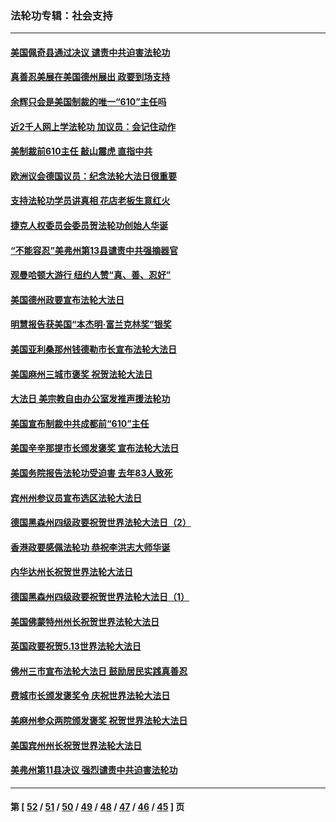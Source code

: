 ### 法轮功专辑：社会支持
---
#### [美国佩奇县通过决议 谴责中共迫害法轮功](../../pages/nf4386/n13027185.md?06220430) 
#### [真善忍美展在美国德州展出 政要到场支持](../../pages/nf4386/n13010579.md?06220430) 
#### [余辉只会是美国制裁的唯一“610”主任吗](../../pages/nf4386/n12972837.md?06220430) 
#### [近2千人网上学法轮功 加议员：会记住动作](../../pages/nf4386/n12972642.md?06220430) 
#### [美制裁前610主任 敲山震虎 直指中共](../../pages/nf4386/n12968555.md?06220430) 
#### [欧洲议会德国议员：纪念法轮大法日很重要](../../pages/nf4386/n12965367.md?06220430) 
#### [支持法轮功学员讲真相 花店老板生意红火](../../pages/nf4386/n12963056.md?06220430) 
#### [捷克人权委员会委员贺法轮功创始人华诞](../../pages/nf4386/n12960301.md?06220430) 
#### [“不能容忍”美弗州第13县谴责中共强摘器官](../../pages/nf4386/n12958610.md?06220430) 
#### [观曼哈顿大游行 纽约人赞“真、善、忍好”](../../pages/nf4386/n12956249.md?06220430) 
#### [美国德州政要宣布法轮大法日](../../pages/nf4386/n12958567.md?06220430) 
#### [明慧报告获美国“本杰明‧富兰克林奖”银奖](../../pages/nf4386/n12955404.md?06220430) 
#### [美国亚利桑那州钱德勒市长宣布法轮大法日](../../pages/nf4386/n12953813.md?06220430) 
#### [美国麻州三城市褒奖 祝贺法轮大法日](../../pages/nf4386/n12953756.md?06220430) 
#### [大法日 美宗教自由办公室发推声援法轮功](../../pages/nf4386/n12950669.md?06220430) 
#### [美国宣布制裁中共成都前“610”主任](../../pages/nf4386/n12943654.md?06220430) 
#### [美国辛辛那提市长颁发褒奖 宣布法轮大法日](../../pages/nf4386/n12948869.md?06220430) 
#### [美国务院报告法轮功受迫害 去年83人致死](../../pages/nf4386/n12944350.md?06220430) 
#### [宾州州参议员宣布选区法轮大法日](../../pages/nf4386/n12939844.md?06220430) 
#### [德国黑森州四级政要祝贺世界法轮大法日（2）](../../pages/nf4386/n12937571.md?06220430) 
#### [香港政要感佩法轮功 恭祝李洪志大师华诞](../../pages/nf4386/n12937400.md?06220430) 
#### [内华达州长祝贺世界法轮大法日](../../pages/nf4386/n12936785.md?06220430) 
#### [德国黑森州四级政要祝贺世界法轮大法日（1）](../../pages/nf4386/n12934877.md?06220430) 
#### [美国佛蒙特州州长祝贺世界法轮大法日](../../pages/nf4386/n12935031.md?06220430) 
#### [英国政要祝贺5.13世界法轮大法日](../../pages/nf4386/n12934700.md?06220430) 
#### [佛州三市宣布法轮大法日 鼓励居民实践真善忍](../../pages/nf4386/n12934466.md?06220430) 
#### [费城市长颁发褒奖令 庆祝世界法轮大法日](../../pages/nf4386/n12928833.md?06220430) 
#### [美麻州参众两院颁发褒奖 祝贺世界法轮大法日](../../pages/nf4386/n12928372.md?06220430) 
#### [美国宾州州长祝贺世界法轮大法日](../../pages/nf4386/n12928310.md?06220430) 
#### [美弗州第11县决议 强烈谴责中共迫害法轮功](../../pages/nf4386/n12925015.md?06220430) 

---
#### 第 [ [52](./52.md?06220430) / [51](./51.md?06220430) / [50](./50.md?06220430) / [49](./49.md?06220430) / [48](./48.md?06220430) / [47](./47.md?06220430) / [46](./46.md?06220430) / [45](./45.md?06220430) ] 页
